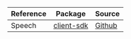 | Reference | Package | Source |
|---|---|---|
|Speech|[client-sdk](https://repo1.maven.org/maven2/com/microsoft/cognitiveservices/speech/client-sdk)|[Github](https://github.com/Azure/azure-sdk-for-java)|
